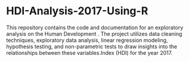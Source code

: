 # HDI-Analysis-2017-Using-R
This repository contains the code and documentation for an exploratory analysis on the Human Development . The project utilizes data cleaning techniques, exploratory data analysis, linear regression modeling, hypothesis testing, and non-parametric tests to draw insights into the relationships between these variables.Index (HDI) for the year 2017. 
